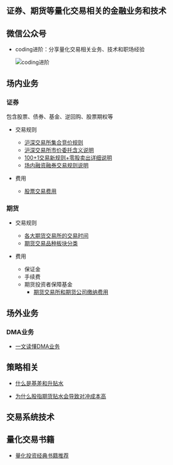 ## 证券、期货等量化交易相关的金融业务和技术

## 微信公众号

* coding进阶：分享量化交易相关业务、技术和职场经验

  ![coding进阶](./workspace/img/wechat.png)

## 场内业务

### 证券

包含股票、债券、基金、逆回购、股票期权等

* 交易规则
  * [沪深交易所集合竞价规则](https://zhuanlan.zhihu.com/p/137762677)
  * [沪深交易所市价委托含义说明](./workspace/securities/market_order.md)
  * [100+1交易新规则+零股卖出详细说明](./workspace/securities/odd_lot.md)
  * [场内融资融券交易规则说明](./workspace/securities/margin_trade.md)
  
* 费用
  * [股票交易费用](./workspace/securities/stock_fee.md)


### 期货

* 交易规则
  * [各大期货交易所的交易时间](./workspace/futures/trading_time.md)
  * [期货交易品种板块分类](https://zhuanlan.zhihu.com/p/459400875)
  
* 费用
  * 保证金
  * 手续费
  * 期货投资者保障基金
    * [期货交易所和期货公司缴纳费用](./workspace/futures/future_investor_protection_fund.md)

## 场外业务

### DMA业务

* [一文读懂DMA业务](./workspace/dma/lecture01.md)

## 策略相关

* [什么是基差和升贴水](./workspace/strategy/index_futures_basis.md)

* [为什么股指期货贴水会导致对冲成本高](./workspace/strategy/index_futures_hedge_cost.md)

## 交易系统技术

## 量化交易书籍

* [量化投资经典书籍推荐](./workspace/book/00-quant-book.md)

